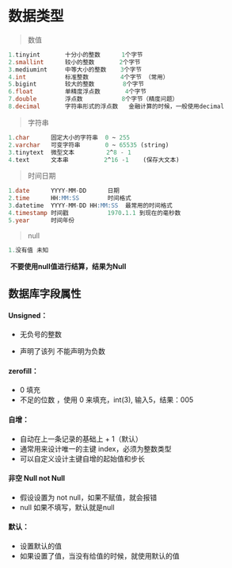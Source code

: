 # 数据类型

> 数值

```sql
1.tinyint		十分小的整数		1个字节
2.smallint		较小的整数		2个字节
3.mediumint		中等大小的整数	   3个字节
4.int			标准整数		 4个字节 （常用）
5.bigint		较大的整数		 8个字节
6.float		    单精度浮点数		 4个字节
7.double		浮点数		      8个字节（精度问题）
8.decimal		字符串形式的浮点数	金融计算的时候，一般使用decimal
```



> 字符串

```sql
1.char		固定大小的字符串  0 ~ 255
2.varchar 	可变字符串 		0 ~ 65535 (string)
3.tinytext	微型文本  		 2^8 - 1
4.text		文本串			 2^16 -1	(保存大文本)
```



> 时间日期

```sql
1.date		YYYY-MM-DD		日期
2.time		HH:MM:SS		时间格式
3.datetime	YYYY-MM-DD HH:MM:SS  最常用的时间格式
4.timestamp	时间戳			  1970.1.1 到现在的毫秒数
5.year		时间年份
```



> null

```sql
1.没有值 未知 
```

​		**不要使用null值进行结算，结果为Null**



## 数据库字段属性

#### Unsigned：

- 无负号的整数

- 声明了该列 不能声明为负数

  

#### zerofill：

- 0 填充
- 不足的位数 ，使用 0 来填充，int(3),  输入5，结果：005



#### 自增：

- 自动在上一条记录的基础上 + 1（默认）
- 通常用来设计唯一的主键 index，必须为整数类型
- 可以自定义设计主键自增的起始值和步长



#### 非空 Null not Null

- 假设设置为 not null，如果不赋值，就会报错
- null 如果不填写，默认就是null



#### 默认：

- 设置默认的值
- 如果设置了值，当没有给值的时候，就使用默认的值
